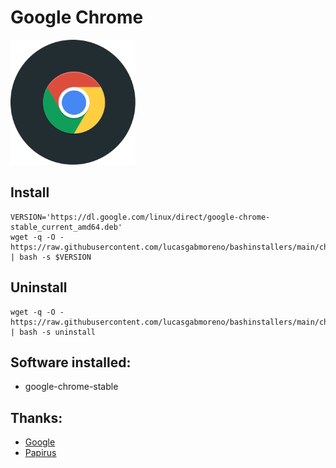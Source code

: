 # Google Chrome
<img src="preview.svg" width="200">

## Install
```
VERSION='https://dl.google.com/linux/direct/google-chrome-stable_current_amd64.deb'
wget -q -O - https://raw.githubusercontent.com/lucasgabmoreno/bashinstallers/main/chrome/install.sh | bash -s $VERSION
```

## Uninstall
```
wget -q -O - https://raw.githubusercontent.com/lucasgabmoreno/bashinstallers/main/chrome/install.sh | bash -s uninstall
```

## Software installed:
* google-chrome-stable

## Thanks:
* [Google](https://www.google.com/intl/es-419/chrome/)
* [Papirus](https://github.com/PapirusDevelopmentTeam)
